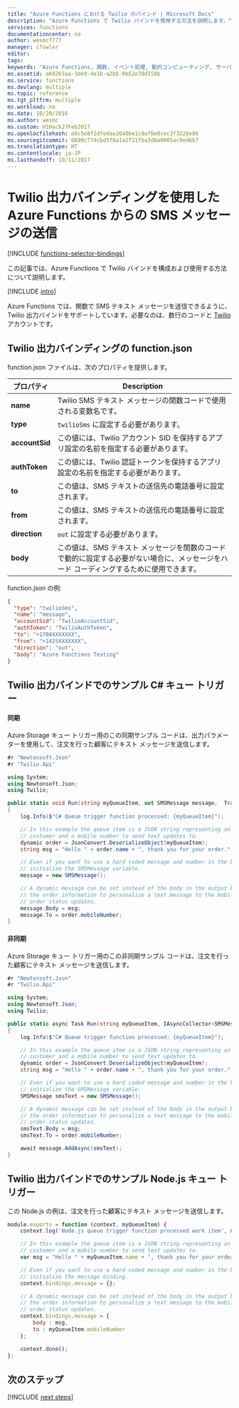 ```yaml
---
title: "Azure Functions における Twilio のバインド | Microsoft Docs"
description: "Azure Functions で Twilio バインドを使用する方法を説明します。"
services: functions
documentationcenter: na
author: wesmc7777
manager: cfowler
editor: 
tags: 
keywords: "Azure Functions, 関数, イベント処理, 動的コンピューティング, サーバーなしのアーキテクチャ"
ms.assetid: a60263aa-3de9-4e1b-a2bb-0b52e70d559b
ms.service: functions
ms.devlang: multiple
ms.topic: reference
ms.tgt_pltfrm: multiple
ms.workload: na
ms.date: 10/20/2016
ms.author: wesmc
ms.custom: H1Hack27Feb2017
ms.openlocfilehash: e8c5e8f2dfedae26486e1c8afbe0cec3f3228e86
ms.sourcegitcommit: 6699c77dcbd5f8a1a2f21fba3d0a0005ac9ed6b7
ms.translationtype: HT
ms.contentlocale: ja-JP
ms.lasthandoff: 10/11/2017
---
```

# <a name="send-sms-messages-from-azure-functions-using-the-twilio-output-binding"></a>Twilio 出力バインディングを使用した Azure Functions からの SMS メッセージの送信
[!INCLUDE [functions-selector-bindings](../../includes/functions-selector-bindings.md)]

この記事では、Azure Functions で Twilio バインドを構成および使用する方法について説明します。 

[!INCLUDE [intro](../../includes/functions-bindings-intro.md)]

Azure Functions では、関数で SMS テキスト メッセージを送信できるように、Twilio 出力バインドをサポートしています。必要なのは、数行のコードと [Twilio](https://www.twilio.com/) アカウントです。 

## <a name="functionjson-for-the-twilio-output-binding"></a>Twilio 出力バインディングの function.json
function.json ファイルは、次のプロパティを提供します。

|プロパティ  |Description  |
|---------|---------|
|**name**| Twilio SMS テキスト メッセージの関数コードで使用される変数名です。 |
|**type**| `twilioSms` に設定する必要があります。|
|**accountSid**| この値には、Twilio アカウント SID を保持するアプリ設定の名前を指定する必要があります。|
|**authToken**| この値には、Twilio 認証トークンを保持するアプリ設定の名前を指定する必要があります。|
|**to**| この値は、SMS テキストの送信先の電話番号に設定されます。|
|**from**| この値は、SMS テキストの送信元の電話番号に設定されます。|
|**direction**| `out` に設定する必要があります。|
|**body**| この値は、SMS テキスト メッセージを関数のコードで動的に設定する必要がない場合に、メッセージをハード コーディングするために使用できます。 |

function.json の例:

```json
{
  "type": "twilioSms",
  "name": "message",
  "accountSid": "TwilioAccountSid",
  "authToken": "TwilioAuthToken",
  "to": "+1704XXXXXXX",
  "from": "+1425XXXXXXX",
  "direction": "out",
  "body": "Azure Functions Testing"
}
```


## <a name="example-c-queue-trigger-with-twilio-output-binding"></a>Twilio 出力バインドでのサンプル C# キュー トリガー
#### <a name="synchronous"></a>同期
Azure Storage キュー トリガー用のこの同期サンプル コードは、出力パラメーターを使用して、注文を行った顧客にテキスト メッセージを送信します。

```cs
#r "Newtonsoft.Json"
#r "Twilio.Api"

using System;
using Newtonsoft.Json;
using Twilio;

public static void Run(string myQueueItem, out SMSMessage message,  TraceWriter log)
{
    log.Info($"C# Queue trigger function processed: {myQueueItem}");

    // In this example the queue item is a JSON string representing an order that contains the name of a 
    // customer and a mobile number to send text updates to.
    dynamic order = JsonConvert.DeserializeObject(myQueueItem);
    string msg = "Hello " + order.name + ", thank you for your order.";

    // Even if you want to use a hard coded message and number in the binding, you must at least 
    // initialize the SMSMessage variable.
    message = new SMSMessage();

    // A dynamic message can be set instead of the body in the output binding. In this example, we use 
    // the order information to personalize a text message to the mobile number provided for
    // order status updates.
    message.Body = msg;
    message.To = order.mobileNumber;
}
```

#### <a name="asynchronous"></a>非同期
Azure Storage キュー トリガー用のこの非同期サンプル コードは、注文を行った顧客にテキスト メッセージを送信します。

```cs
#r "Newtonsoft.Json"
#r "Twilio.Api"

using System;
using Newtonsoft.Json;
using Twilio;

public static async Task Run(string myQueueItem, IAsyncCollector<SMSMessage> message,  TraceWriter log)
{
    log.Info($"C# Queue trigger function processed: {myQueueItem}");

    // In this example the queue item is a JSON string representing an order that contains the name of a 
    // customer and a mobile number to send text updates to.
    dynamic order = JsonConvert.DeserializeObject(myQueueItem);
    string msg = "Hello " + order.name + ", thank you for your order.";

    // Even if you want to use a hard coded message and number in the binding, you must at least 
    // initialize the SMSMessage variable.
    SMSMessage smsText = new SMSMessage();

    // A dynamic message can be set instead of the body in the output binding. In this example, we use 
    // the order information to personalize a text message to the mobile number provided for
    // order status updates.
    smsText.Body = msg;
    smsText.To = order.mobileNumber;

    await message.AddAsync(smsText);
}
```

## <a name="example-nodejs-queue-trigger-with-twilio-output-binding"></a>Twilio 出力バインドでのサンプル Node.js キュー トリガー
この Node.js の例は、注文を行った顧客にテキスト メッセージを送信します。

```javascript
module.exports = function (context, myQueueItem) {
    context.log('Node.js queue trigger function processed work item', myQueueItem);

    // In this example the queue item is a JSON string representing an order that contains the name of a 
    // customer and a mobile number to send text updates to.
    var msg = "Hello " + myQueueItem.name + ", thank you for your order.";

    // Even if you want to use a hard coded message and number in the binding, you must at least 
    // initialize the message binding.
    context.bindings.message = {};

    // A dynamic message can be set instead of the body in the output binding. In this example, we use 
    // the order information to personalize a text message to the mobile number provided for
    // order status updates.
    context.bindings.message = {
        body : msg,
        to : myQueueItem.mobileNumber
    };

    context.done();
};
```

## <a name="next-steps"></a>次のステップ
[!INCLUDE [next steps](../../includes/functions-bindings-next-steps.md)]

